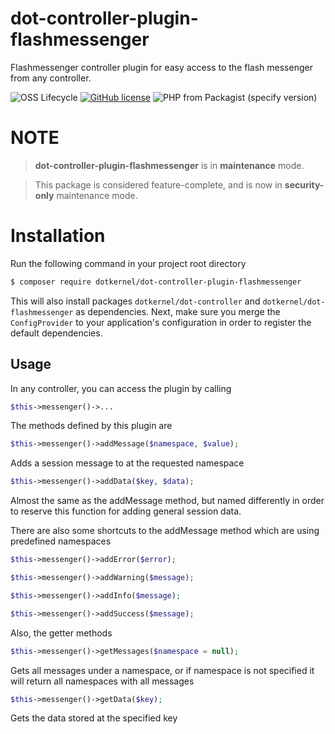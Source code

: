 # dot-controller-plugin-flashmessenger

Flashmessenger controller plugin for easy access to the flash messenger from any controller.

![OSS Lifecycle](https://img.shields.io/osslifecycle/dotkernel/dot-controller-plugin-flashmessenger)
[![GitHub license](https://img.shields.io/github/license/dotkernel/dot-controller-plugin-flashmessenger)](https://github.com/dotkernel/dot-controller-plugin-flashmessenger/blob/2.0.1/LICENSE.md)
![PHP from Packagist (specify version)](https://img.shields.io/packagist/php-v/dotkernel/dot-controller-plugin-flashmessenger/2.9.0)

# NOTE

> **dot-controller-plugin-flashmessenger** is in **maintenance** mode.

> This package is considered feature-complete, and is now in **security-only** maintenance mode.


# Installation

Run the following command in your project root directory
```bash
$ composer require dotkernel/dot-controller-plugin-flashmessenger
```

This will also install packages `dotkernel/dot-controller` and `dotkernel/dot-flashmessenger` as dependencies.
Next, make sure you merge the `ConfigProvider` to your application's configuration in order to register the default dependencies.

## Usage

In any controller, you can access the plugin by calling
```php
$this->messenger()->...
```

The methods defined by this plugin are
```php
$this->messenger()->addMessage($namespace, $value);
```
Adds a session message to at the requested namespace

```php
$this->messenger()->addData($key, $data);
```
Almost the same as the addMessage method, but named differently in order to reserve this function for adding general session data.

There are also some shortcuts to the addMessage method which are using predefined namespaces
```php
$this->messenger()->addError($error);

$this->messenger()->addWarning($message);

$this->messenger()->addInfo($message);

$this->messenger()->addSuccess($message);
```

Also, the getter methods
```php
$this->messenger()->getMessages($namespace = null);
```
Gets all messages under a namespace, or if namespace is not specified it will return all namespaces with all messages

```php
$this->messenger()->getData($key);
```
Gets the data stored at the specified key
